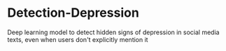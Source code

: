 # Detection-Depression
Deep learning model to detect hidden signs of depression in social media texts, even when users don't explicitly mention it
